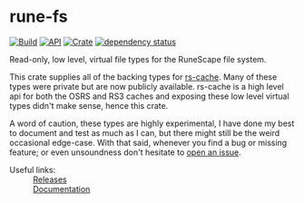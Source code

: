 # rune-fs

[![Build](https://github.com/jimvdl/rune-fs/workflows/build/badge.svg)](https://github.com/jimvdl/rune-fs)
[![API](https://docs.rs/rune-fs/badge.svg)](https://docs.rs/rune-fs)
[![Crate](https://img.shields.io/crates/v/rune-fs)](https://crates.io/crates/rune-fs)
[![dependency status](https://deps.rs/repo/github/jimvdl/rune-fs/status.svg)](https://deps.rs/repo/github/jimvdl/rune-fs)

Read-only, low level, virtual file types for the RuneScape file system.

This crate supplies all of the backing types for [rs-cache](https://docs.rs/rs-cache). Many of these
types were private but are now publicly available. rs-cache is a high level api for both the OSRS and RS3 
caches and exposing these low level virtual types didn't make sense, hence this crate.

A word of caution, these types are highly experimental, I have done my best to document and test as
much as I can, but there might still be the weird occasional edge-case. With that said, whenever you find
a bug or missing feature; or even unsoundness don't hesitate to 
[open an issue](https://github.com/jimvdl/rs-cache/issues/new).

Useful links:\
&nbsp;&nbsp;&nbsp;&nbsp;&nbsp;&nbsp;<img src="https://oldschool.runescape.wiki/images/thumb/5/5d/Fire_rune_detail.png/800px-Fire_rune_detail.png?07ed5" width="10"> &nbsp;[Releases](https://github.com/jimvdl/rs-cache/tags)\
&nbsp;&nbsp;&nbsp;&nbsp;&nbsp;&nbsp;<img src="https://oldschool.runescape.wiki/images/thumb/7/74/Water_rune_detail.png/800px-Water_rune_detail.png?4e790" width="10"> &nbsp;[Documentation](https://docs.rs/rune-fs)